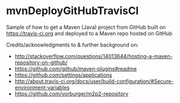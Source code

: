 mvnDeployGitHubTravisCI
=======================

Sample of how to get a Maven (Java) project from GitHub built on https://travis-ci.org and deployed to a Maven repo hosted on GitHub

Credits/acknowledgments to & further background on:

* http://stackoverflow.com/questions/14013644/hosting-a-maven-repository-on-github/
* https://github.com/github/maven-plugins#readme
* https://github.com/settings/applications
* http://about.travis-ci.org/docs/user/build-configuration/#Secure-environment-variables
* https://github.com/vorburger/m2p2-repository
